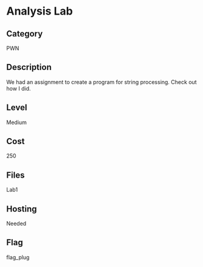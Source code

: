# Analysis Lab

## Category
PWN

## Description
We had an assignment to create a program for string processing. Check out how I did.

## Level
Medium

## Cost
250

## Files
Lab1

## Hosting
Needed

## Flag
flag_plug
